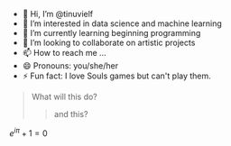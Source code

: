 - 👋 Hi, I’m @tinuvielf
- 👀 I’m interested in data science and machine learning
- 🌱 I’m currently learning beginning programming
- 💞️ I’m looking to collaborate on artistic projects
- 📫 How to reach me ...
- 😄 Pronouns: you/she/her
- ⚡ Fun fact: I love Souls games but can't play them.

<!---
tinuvielf/tinuvielf is a ✨ special ✨ repository because its `README.md` (this file) appears on your GitHub profile.
You can click the Preview link to take a look at your changes.
--->
> What will this do?
>> and this?

$`e^{i\pi} + 1 = 0`$